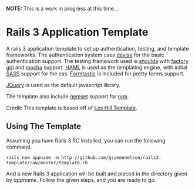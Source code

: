 **NOTE:** This is a work in progress at this time...

Rails 3 Application Template
============================

A rails 3 application template to set up authentication, testing, and template frameworks.  The authentication system uses [devise](http://github.com/plataformatec/devise) for the basic authentication support. The testing framework used is [shoulda](http://github.com/thoughtbot/shoulda) with [factory girl](http://github.com/thoughtbot/factory_girl_rails) and [mocha](http://github.com/floehopper/mocha) support. [HAML](http://haml-lang.com/) is used as the templating engine, with initial [SASS](http://sass-lang.com/) support for the css. [Formtastic](http://github.com/justinfrench/formtastic) is included for pretty forms support.    

[JQuery](http://jquery.com/) is used as the default javascript library.

The template also include [gemset](http://rvm.beginrescueend.com/gemsets/) support for [rvm](http://rvm.beginrescueend.com/).

Credit: This template is based off of [Les Hill Template](http://github.com/leshill/rails3-app/raw/master/app.rb).
                                                                                                         
Using The Template
-----------------------------

Assuming you have Rails 3 RC installed, you can run the following command.

    rails new appname -m http://github.com/graemenelson/rails3-template/raw/master/template.rb
                  
And a new Rails 3 application will be built and placed in the directory given by *appname*. Follow the given steps, and you are ready to go.
  
                                                                                  

